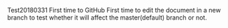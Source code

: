 Test20180331
First time to GitHub
First time to edit the document in a new branch to test whether it will affect the master(default) branch or not.
